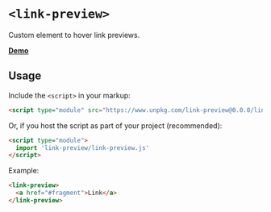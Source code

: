 # `<link-preview>`

Custom element to hover link previews.

**[Demo](https://rg-wood.github.io/link-preview/)**

## Usage

Include the `<script>` in your markup:

```html
<script type="module" src="https://www.unpkg.com/link-preview@0.0.0/link-preview.js"></script>
```

Or, if you host the script as part of your project (recommended):

```html
<script type="module">
  import 'link-preview/link-preview.js'
</script>
```

Example:

```html
<link-preview>
  <a href="#fragment">Link</a>
</link-preview>
```
